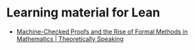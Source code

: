 # Learning material for Lean

- [Machine-Checked Proofs and the Rise of Formal Methods in Mathematics | Theoretically Speaking](https://www.youtube.com/watch?v=ekYeqvMcaWQ)
